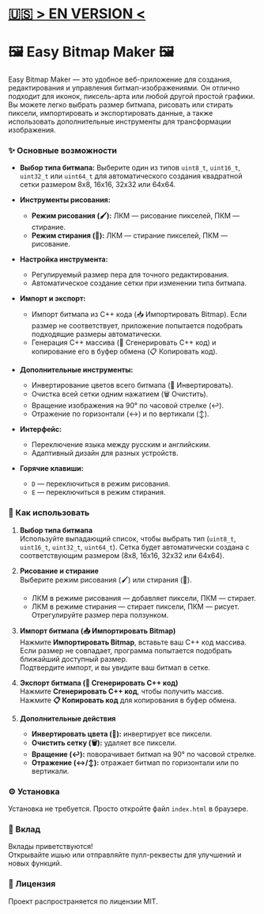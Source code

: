 # [🇺🇸 > EN VERSION <](README.md)

# 🖼️ Easy Bitmap Maker 🖼️

Easy Bitmap Maker — это удобное веб-приложение для создания, редактирования и управления битмап-изображениями. Он отлично подходит для иконок, пиксель-арта или любой другой простой графики. Вы можете легко выбрать размер битмапа, рисовать или стирать пиксели, импортировать и экспортировать данные, а также использовать дополнительные инструменты для трансформации изображения.

### ✨ Основные возможности

- **Выбор типа битмапа:** Выберите один из типов `uint8_t`, `uint16_t`, `uint32_t` или `uint64_t` для автоматического создания квадратной сетки размером 8x8, 16x16, 32x32 или 64x64.

- **Инструменты рисования:**
  - **Режим рисования (🖌️):** ЛКМ — рисование пикселей, ПКМ — стирание.
  - **Режим стирания (🧹):** ЛКМ — стирание пикселей, ПКМ — рисование.

- **Настройка инструмента:**
  - Регулируемый размер пера для точного редактирования.
  - Автоматическое создание сетки при изменении типа битмапа.

- **Импорт и экспорт:**
  - Импорт битмапа из C++ кода (📥 Импортировать Bitmap). Если размер не соответствует, приложение попытается подобрать подходящие размеры автоматически.
  - Генерация C++ массива (💾 Сгенерировать C++ код) и копирование его в буфер обмена (📋 Копировать код).

- **Дополнительные инструменты:**
  - Инвертирование цветов всего битмапа (🔄 Инвертировать).
  - Очистка всей сетки одним нажатием (🗑️ Очистить).
  - Вращение изображения на 90° по часовой стрелке (↩️).
  - Отражение по горизонтали (↔️) и по вертикали (↕️).

- **Интерфейс:**
  - Переключение языка между русским и английским.
  - Адаптивный дизайн для разных устройств.

- **Горячие клавиши:**
  - `D` — переключиться в режим рисования.
  - `E` — переключиться в режим стирания.

### 📘 Как использовать

1. **Выбор типа битмапа**  
   Используйте выпадающий список, чтобы выбрать тип (`uint8_t`, `uint16_t`, `uint32_t`, `uint64_t`). Сетка будет автоматически создана с соответствующим размером (8x8, 16x16, 32x32 или 64x64).

2. **Рисование и стирание**  
   Выберите режим рисования (🖌️) или стирания (🧹).  
   - ЛКМ в режиме рисования — добавляет пиксели, ПКМ — стирает.
   - ЛКМ в режиме стирания — стирает пиксели, ПКМ — рисует.  
   Отрегулируйте размер пера ползунком.

3. **Импорт битмапа (📥 Импортировать Bitmap)**  
   Нажмите **Импортировать Bitmap**, вставьте ваш C++ код массива.  
   Если размер не совпадает, программа попытается подобрать ближайший доступный размер.  
   Подтвердите импорт, и вы увидите ваш битмап в сетке.

4. **Экспорт битмапа (💾 Сгенерировать C++ код)**  
   Нажмите **Сгенерировать C++ код**, чтобы получить массив.  
   Нажмите **📋 Копировать код** для копирования в буфер обмена.

5. **Дополнительные действия**  
   - **Инвертировать цвета (🔄):** инвертирует все пиксели.  
   - **Очистить сетку (🗑️):** удаляет все пиксели.  
   - **Вращение (↩️):** поворачивает битмап на 90° по часовой стрелке.  
   - **Отражение (↔️/↕️):** отражает битмап по горизонтали или по вертикали.

### ⚙️ Установка

Установка не требуется. Просто откройте файл `index.html` в браузере.

### 🤝 Вклад

Вклады приветствуются!  
Открывайте ишью или отправляйте пулл-реквесты для улучшений и новых функций.

### 📝 Лицензия

Проект распространяется по лицензии MIT.


